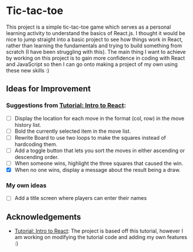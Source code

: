# Tic-tac-toe
This project is a simple tic-tac-toe game which serves as a personal learning activity to understand the basics of React.js. I thought it would be nice to jump straight into a basic project to see how things work in React, rather than learning the fundamentals and trying to build something from scratch (I have been struggling with this). The main thing I want to achieve by working on this project is to gain more confidence in coding with React and JavaScript so then I can go onto making a project of my own using these new skills :)

## Ideas for Improvement
### Suggestions from [Tutorial: Intro to React](https://reactjs.org/tutorial/tutorial.html#completing-the-game):
- [ ] Display the location for each move in the format (col, row) in the move history list.
- [ ] Bold the currently selected item in the move list.
- [ ] Rewrite Board to use two loops to make the squares instead of hardcoding them.
- [ ] Add a toggle button that lets you sort the moves in either ascending or descending order.
- [ ] When someone wins, highlight the three squares that caused the win.
- [x] When no one wins, display a message about the result being a draw.

### My own ideas
- [ ] Add a title screen where players can enter their names 

## Acknowledgements
* [Tutorial: Intro to React](https://reactjs.org/tutorial/tutorial.html#completing-the-game): The project is based off this tutorial, however I am working on modifying the tutorial code and adding my own features :)
